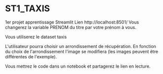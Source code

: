 # ST1_TAXIS
1er projet apprentissage Streamlit
Lien http://localhost:8501/
Vous changerez la variable PRENOM du titre par votre prénom à vous.

Vous utiliserez le dataset taxis

L'utilisateur pourra choisir un arrondissement de récupération. En fonction du choix de l'arrondissement l'image se modifiera (les images peuvent être différentes de l'exemple).

Vous mettrez le code dans un notebook et partagerez le lien en lecture.
